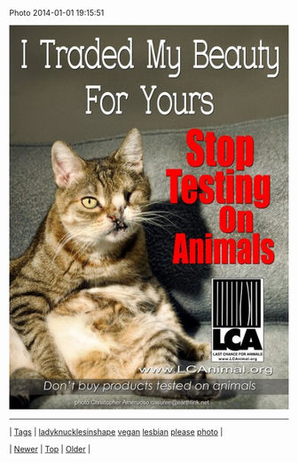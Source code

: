 <!--
title: Photo 2014-01-01 19
date: 2020-06-28T15:27:00.215Z
tags: ladyknucklesinshape, vegan, lesbian, please, photo
-->


Photo 2014-01-01 19:15:51

![](71869087140-0.jpg)

<!--BOTTOM-POST-NAVIGATION-->
---

| [Tags](tags.md) | [ladyknucklesinshape](tag-ladyknucklesinshape.md) [vegan](tag-vegan.md) [lesbian](tag-lesbian.md) [please](tag-please.md) [photo](tag-photo.md) |

| [Newer](71866139307.md) | [Top](index.md) | [Older](71869351176.md) |